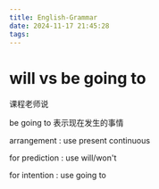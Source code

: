 ```yaml
---
title: English-Grammar
date: 2024-11-17 21:45:28
tags:
---
```






# will vs be going to

课程老师说

be going to 表示现在发生的事情



arrangement : use present continuous

for prediction : use will/won't

for intention : use going to 
